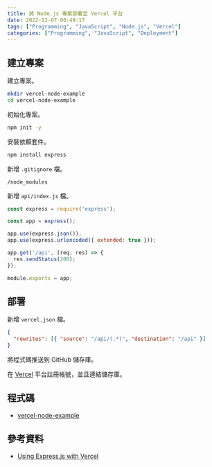 ```yaml
---
title: 將 Node.js 專案部署至 Vercel 平台
date: 2022-12-07 00:49:17
tags: ["Programming", "JavaScript", "Node.js", "Vercel"]
categories: ["Programming", "JavaScript", "Deployment"]
---
```


## 建立專案

建立專案。

```bash
mkdir vercel-node-example
cd vercel-node-example
```

初始化專案。

```bash
npm init -y
```

安裝依賴套件。

```bash
npm install express
```

新增 `.gitignore` 檔。

```env
/node_modules
```

新增 `api/index.js` 檔。

```js
const express = require('express');

const app = express();

app.use(express.json());
app.use(express.urlencoded({ extended: true }));

app.get('/api', (req, res) => {
  res.sendStatus(200);
});

module.exports = app;
```

## 部署

新增 `vercel.json` 檔。

```json
{
  "rewrites": [{ "source": "/api/(.*)", "destination": "/api" }]
}
```

將程式碼推送到 GitHub 儲存庫。

在 [Vercel](https://vercel.com/) 平台註冊帳號，並且連結儲存庫。

## 程式碼

- [vercel-node-example](https://github.com/memochou1993/vercel-node-example)

## 參考資料

- [Using Express.js with Vercel](https://vercel.com/guides/using-express-with-vercel)
